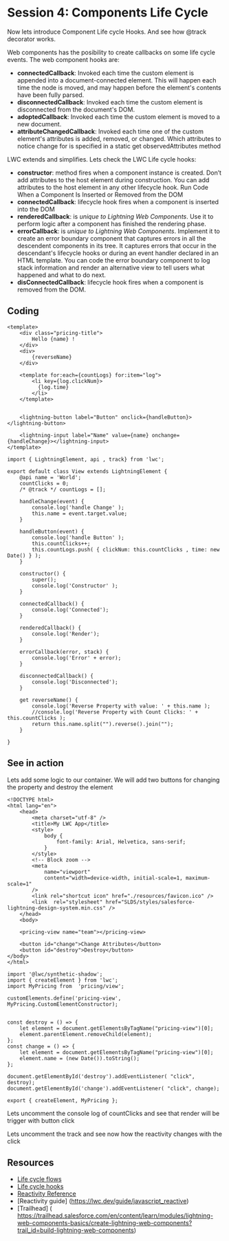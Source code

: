# Session 4: Components Life Cycle

Now lets introduce Component Life cycle Hooks. And see how @track decorator works.

Web components has the posibility to create callbacks on some life cycle events. The web component hooks are:
* **connectedCallback**: Invoked each time the custom element is appended into a document-connected element. This will happen each time the node is moved, and may happen before the element's contents have been fully parsed. 
* **disconnectedCallback**: Invoked each time the custom element is disconnected from the document's DOM.
* **adoptedCallback**: Invoked each time the custom element is moved to a new document.
* **attributeChangedCallback**: Invoked each time one of the custom element's attributes is added, removed, or changed. Which attributes to notice change for is specified in a static get observedAttributes method

LWC extends and simplifies. Lets check the LWC Life cycle hooks:
* **constructor**: method fires when a component instance is created. Don’t add attributes to the host element during construction. You can add attributes to the host element in any other lifecycle hook.
Run Code When a Component Is Inserted or Removed from the DOM
* **connectedCallback**: lifecycle hook fires when a component is inserted into the DOM
* **renderedCallback**: is *unique to Lightning Web Components*. Use it to perform logic after a component has finished the rendering phase.
* **errorCallback**: is *unique to Lightning Web Components*. Implement it to create an error boundary component that captures errors in all the descendent components in its tree. It captures errors that occur in the descendant's lifecycle hooks or during an event handler declared in an HTML template. You can code the error boundary component to log stack information and render an alternative view to tell users what happened and what to do next.
* **disConnectedCallback**: lifecycle hook fires when a component is removed from the DOM.


## Coding

````
<template>
    <div class="pricing-title">
        Hello {name} !
    </div>
    <div>
        {reverseName}
    </div>

    <template for:each={countLogs} for:item="log">
        <li key={log.clickNum}>
          {log.time}
        </li>
    </template>

        
    <lightning-button label="Button" onclick={handleButton}></lightning-button>

    <lightning-input label="Name" value={name} onchange={handleChange}></lightning-input>
</template>
````

````
import { LightningElement, api , track} from 'lwc';

export default class View extends LightningElement {
    @api name = 'World';
    countClicks = 0;
    /* @track */ countLogs = []; 

    handleChange(event) {
        console.log('handle Change' );
        this.name = event.target.value;
    }

    handleButton(event) {
        console.log('handle Button' );
        this.countClicks++;        
        this.countLogs.push( { clickNum: this.countClicks , time: new Date() } );
    }

    constructor() {
        super();
        console.log('Constructor' );
    }
    
    connectedCallback() {
        console.log('Connected');
    }
    
    renderedCallback() {
        console.log('Render');
    }
    
    errorCallback(error, stack) {
        console.log('Error' + error);       
    }
    
    disconnectedCallback() {
        console.log('Disconnected');
    }
    
    get reverseName() {
        console.log('Reverse Property with value: ' + this.name ); 
        //console.log('Reverse Property with Count Clicks: ' + this.countClicks ); 
        return this.name.split("").reverse().join("");
    }    
    
}
`````

## See in action

Lets add some logic to our container. We will add two buttons for changing the property and destroy the element

`````
<!DOCTYPE html>
<html lang="en">
    <head>
        <meta charset="utf-8" />
        <title>My LWC App</title>
        <style>
            body {
                font-family: Arial, Helvetica, sans-serif;
            }
        </style>
        <!-- Block zoom -->
        <meta
            name="viewport"
            content="width=device-width, initial-scale=1, maximum-scale=1"
        />
        <link rel="shortcut icon" href="./resources/favicon.ico" />
        <link  rel="stylesheet" href="SLDS/styles/salesforce-lightning-design-system.min.css" />        
    </head>
    <body>
    
    <pricing-view name="team"></pricing-view>

    <button id="change">Change Attributes</button> 
    <button id="destroy">Destroy</button> 
</body>
</html>
`````

`````
import '@lwc/synthetic-shadow';
import { createElement } from 'lwc';
import MyPricing from  'pricing/view';

customElements.define('pricing-view', MyPricing.CustomElementConstructor);


const destroy = () => {
    let element = document.getElementsByTagName("pricing-view")[0];
    element.parentElement.removeChild(element);
};
const change = () => {
    let element = document.getElementsByTagName("pricing-view")[0];
    element.name = (new Date()).toString();
};

document.getElementById('destroy').addEventListener( "click", destroy);
document.getElementById('change').addEventListener( "click", change);

export { createElement, MyPricing };
`````

Lets uncomment the console log of countClicks and see that render will be trigger with button click

Lets uncomment the track and see now how the reactivity changes with the click


## Resources
* [Life cycle flows](https://lwc.dev/guide/lifecycle#lifecycle-flow)
* [Life cycle hooks](https://developer.salesforce.com/docs/component-library/documentation/en/lwc/lwc.create_lifecycle_hooks)
* [Reactivity Reference](https://developer.salesforce.com/docs/component-library/documentation/en/lwc/lwc.reactivity)
* [Reactivity guide] (https://lwc.dev/guide/javascript_reactive)
* [Trailhead] ( https://trailhead.salesforce.com/en/content/learn/modules/lightning-web-components-basics/create-lightning-web-components?trail_id=build-lightning-web-components)
